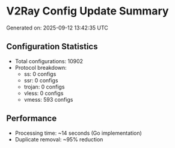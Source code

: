 # V2Ray Config Update Summary
Generated on: 2025-09-12 13:42:35 UTC

## Configuration Statistics
- Total configurations: 10902
- Protocol breakdown:
  - ss: 0 configs
  - ssr: 0 configs
  - trojan: 0 configs
  - vless: 0 configs
  - vmess: 593 configs

## Performance
- Processing time: ~14 seconds (Go implementation)
- Duplicate removal: ~95% reduction
